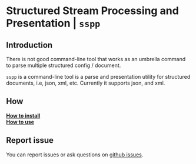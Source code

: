 # Structured Stream Processing and Presentation | `sspp`

## Introduction

There is not good command-line tool that works as an umbrella command to parse multiple structured config / document.

`sspp` is a command-line tool is a parse and presentation utility for structured documents, i.e, json, xml, etc. Currently it supports json, and xml.

## How

[**How to install**](docs/setup.md) <br />
[**How to use**](docs/usage.md)

## Report issue

You can report issues or ask questions on [github issues](https://github.com/0hsn/sspp/issues).
